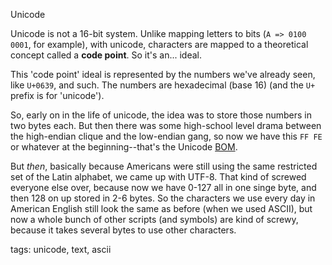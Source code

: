 Unicode

Unicode is not a 16-bit system. Unlike mapping letters to bits (`A => 0100 0001`, for example), with unicode, characters are mapped to a theoretical concept called a **code point**. So it's an... ideal.

This 'code point' ideal is represented by the numbers we've already seen, like `U+0639`, and such. The numbers are hexadecimal (base 16) (and the `U+` prefix is for 'unicode').

So, early on in the life of unicode, the idea was to store those numbers in two bytes each. But then there was some high-school level drama between the high-endian clique and the low-endian gang, so now we have this `FF FE` or whatever at the beginning--that's the Unicode [BOM](https://en.wikipedia.org/wiki/Byte_order_mark).

But _then_, basically because Americans were still using the same restricted set of the Latin alphabet, we came up with UTF-8. That kind of screwed everyone else over, because now we have 0-127 all in one singe byte, and then 128 on up stored in 2-6 bytes. So the characters we use every day in American English still look the same as before (when we used ASCII), but now a whole bunch of other scripts (and symbols) are kind of screwy, because it takes several bytes to use other characters.

tags: unicode, text, ascii

